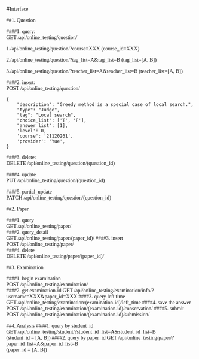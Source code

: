 
#<font face="Consolas">Interface

##1. Question  

####1. query:  
GET /api/online_testing/question/  

1./api/online_testing/question/?course=XXX (course_id=XXX)

2./api/online_testing/question/?tag_list=A&tag_list=B (tag_list=[A, B])

3./api/online_testing/question/?teacher_list=A&teacher_list=B
 (teacher_list=[A, B])
  

####2. insert:  
POST /api/online_testing/question/  

```
{
    "description": "Greedy method is a special case of local search.",
    "type": "Judge",
    "tag": "Local search",
    "choice_list": ['T', 'F'],
    "answer_list": [1],
    'level': 0,
    'course': '21120261',
    'provider': 'Yue',
}
```


####3. delete:  
DELETE /api/online_testing/question/(question_id)  



####4. update  
PUT /api/online_testing/question/(question_id)  


####5. partial_update  
PATCH /api/online_testing/question/(question_id)

##2. Paper

####1. query  
GET /api/online_testing/paper/  
####2. query_detail  
GET /api/online_testing/paper/(paper_id)/
####3. insert  
POST /api/online_testing/paper/  
####4. delete  
DELETE /api/online_testing/paper/(paper_id)/

##3. Examination

####1. begin examination  
POST /api/online_testing/examination/  
####2. get examination-id
GET /api/online_testing/examination/info/?username=XXX&paper_id=XXX
####3. query left time  
GET /api/online_testing/examination/(examination-id)/left_time
####4. save the answer
POST /api/online_testing/examination/(examination-id)/conservation/
####5. submit
POST /api/online_testing/examination/(examination-id)/submission/


##4. Analysis
####1. query by student_id  
GET /api/online_testing/student/?student_id_list=A&student_id_list=B  
(student_id = [A, B])
####2. query by paper_id
GET /api/online_testing/paper/?paper_id_list=A&paper_id_list=B  
(paper_id = [A, B])


</font>